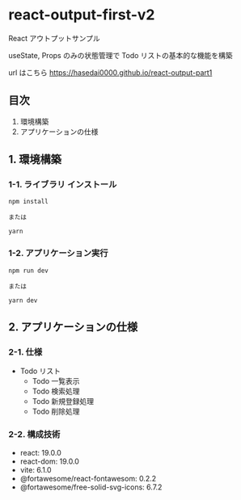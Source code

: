 # react-output-first-v2

React アウトプットサンプル

useState, Props のみの状態管理で Todo リストの基本的な機能を構築

url はこちら
https://hasedai0000.github.io/react-output-part1

## 目次

1. 環境構築
2. アプリケーションの仕様

## 1. 環境構築

### 1-1. ライブラリ インストール

```
npm install

または

yarn
```

### 1-2. アプリケーション実行

```
npm run dev

または

yarn dev
```

## 2. アプリケーションの仕様

### 2-1. 仕様

- Todo リスト
  - Todo 一覧表示
  - Todo 検索処理
  - Todo 新規登録処理
  - Todo 削除処理

### 2-2. 構成技術

- react: 19.0.0
- react-dom: 19.0.0
- vite: 6.1.0
- @fortawesome/react-fontawesom: 0.2.2
- @fortawesome/free-solid-svg-icons: 6.7.2

